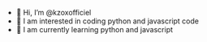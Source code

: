 - 👋 Hi, I’m @kzoxofficiel
- 👀 I am interested in coding python and javascript code 
- 🌱 I am currently learning python and javascript 

<!---
kzoxofficiel/kzoxofficiel is a ✨ special ✨ repository because its `README.md` (this file) appears on your GitHub profile.
You can click the Preview link to take a look at your changes.
--->
